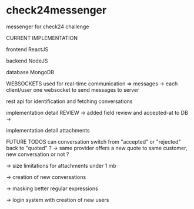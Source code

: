 # check24messenger

messenger for check24 challenge

CURRENT IMPLEMENTATION

frontend
ReactJS

backend
NodeJS

database
MongoDB

WEBSOCKETS used for real-time communication => messages
-> each client/user one websocket to send messages to server

rest api for identification and fetching conversations

implementation detail REVIEW
-> added field review and accepted-at to DB
->

implementation detail attachments

FUTURE TODOS
can conversation switch from "accepted" or "rejected" back to "quoted" ?
-> same provider offers a new quote to same customer, new conversation or not ?

-> size limitations for attachments under 1 mb

-> creation of new conversations

-> masking better regular expressions

-> login system with creation of new users
